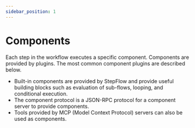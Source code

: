 ```yaml
---
sidebar_position: 1
---
```


# Components

Each step in the workflow executes a specific component.
Components are provided by plugins.
The most common component plugins are described below.

* Built-in components are provided by StepFlow and provide useful building blocks such as evaluation of sub-flows, looping, and conditional execution.
* The component protocol is a JSON-RPC protocol for a component server to provide components.
* Tools provided by MCP (Model Context Protocol) servers can also be used as components.